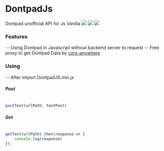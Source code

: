 # DontpadJs
Dontpad unofficial API for Js Vanilla
![](https://img.shields.io/github/stars/GabrielDuarteMG/DontpadJs.svg) ![](https://img.shields.io/github/forks/GabrielDuarteMG/DontpadJs.svg) ![](https://img.shields.io/github/issues/GabrielDuarteMG/DontpadJs.svg) 
### Features
-- Using Dontpad in Javascript without backend server to request
-- Free proxy to get Dontpad Data by [cors-anywhere]( https://cors-anywhere.herokuapp.com/)
### Using
-- After import DontpadJS.min.js 
##### Post

```javascript
  
postText(urlPath, textPost)

```

##### Get

```javascript
  
getText(urlPath).then(response => {
    console.log(response)
});

```
